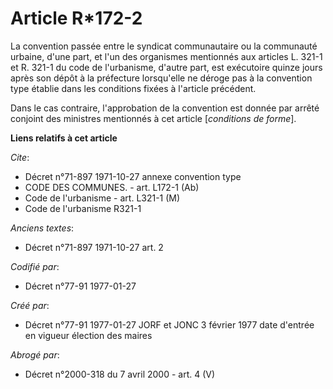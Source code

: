 # Article R*172-2

La convention passée entre le syndicat communautaire ou la communauté urbaine, d'une part, et l'un des organismes mentionnés
aux articles L. 321-1 et R. 321-1 du code de l'urbanisme, d'autre part, est exécutoire quinze jours après son dépôt à la
préfecture lorsqu'elle ne déroge pas à la convention type établie dans les conditions fixées à l'article précédent. 

Dans le cas contraire, l'approbation de la convention est donnée par arrêté conjoint des ministres mentionnés à cet article
[*conditions de forme*].

**Liens relatifs à cet article**

_Cite_:

  - Décret n°71-897 1971-10-27 annexe convention type
  - CODE DES COMMUNES. - art. L172-1 (Ab)
  - Code de l'urbanisme - art. L321-1 (M)
  - Code de l'urbanisme R321-1

_Anciens textes_:

  - Décret n°71-897 1971-10-27 art. 2

_Codifié par_:

  - Décret n°77-91 1977-01-27

_Créé par_:

  - Décret n°77-91 1977-01-27 JORF et JONC 3 février 1977 date d'entrée en vigueur élection des maires

_Abrogé par_:

  - Décret n°2000-318 du 7 avril 2000 - art. 4 (V)
